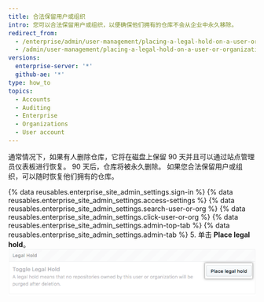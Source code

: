 ```yaml
---
title: 合法保留用户或组织
intro: 您可以合法保留用户或组织，以便确保他们拥有的仓库不会从企业中永久移除。
redirect_from:
  - /enterprise/admin/user-management/placing-a-legal-hold-on-a-user-or-organization
  - /admin/user-management/placing-a-legal-hold-on-a-user-or-organization
versions:
  enterprise-server: '*'
  github-ae: '*'
type: how_to
topics:
  - Accounts
  - Auditing
  - Enterprise
  - Organizations
  - User account
---
```


通常情况下，如果有人删除仓库，它将在磁盘上保留 90 天并且可以通过站点管理员仪表板进行恢复。 90 天后，仓库将被永久删除。 如果您合法保留用户或组织，可以随时恢复他们拥有的仓库。

{% data reusables.enterprise_site_admin_settings.sign-in %}
{% data reusables.enterprise_site_admin_settings.access-settings %}
{% data reusables.enterprise_site_admin_settings.search-user-or-org %}
{% data reusables.enterprise_site_admin_settings.click-user-or-org %}
{% data reusables.enterprise_site_admin_settings.admin-top-tab %}
{% data reusables.enterprise_site_admin_settings.admin-tab %}
5. 单击 **Place legal hold**。 ![Place legal hold 按钮](/assets/images/enterprise/site-admin-settings/place-legal-hold-button.png)
